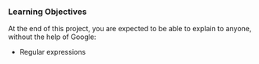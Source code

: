 ### Learning Objectives
At the end of this project, you are expected to be able to explain to anyone, without the help of Google:

- Regular expressions

